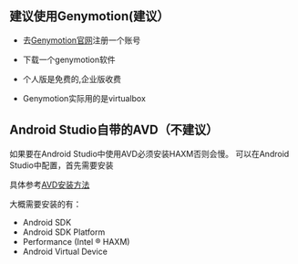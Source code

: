 ## 建议使用Genymotion(建议）

* 去[Genymotion官网](https://www.genymotion.com/account/create/)注册一个账号

* 下载一个genymotion软件
* 个人版是免费的,企业版收费
* Genymotion实际用的是virtualbox

## Android Studio自带的AVD（不建议）


如果要在Android Studio中使用AVD必须安装HAXM否则会慢。 
可以在Android Studio中配置，首先需要安装

具体参考[AVD安装方法](http://jingyan.baidu.com/article/e6c8503c6218aae54f1a181b.html)

大概需要安装的有：

* Android SDK
* Android SDK Platform
* Performance (Intel ® HAXM)
* Android Virtual Device